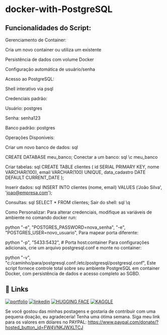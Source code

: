 # docker-with-PostgreSQL

## Funcionalidades do Script:

Gerenciamento de Container:

Cria um novo container ou utiliza um existente

Persistência de dados com volume Docker

Configuração automática de usuário/senha

Acesso ao PostgreSQL:

Shell interativo via psql

Credenciais padrão:

Usuário: postgres

Senha: senha123

Banco padrão: postgres

Operações Disponíveis:

Criar um novo banco de dados:
sql

CREATE DATABASE meu_banco;
Conectar a um banco:
sql
\c meu_banco

Criar tabelas:
sql
CREATE TABLE clientes (
    id SERIAL PRIMARY KEY,
    nome VARCHAR(100),
    email VARCHAR(100) UNIQUE,
    data_cadastro DATE DEFAULT CURRENT_DATE
);

Inserir dados:
sql
INSERT INTO clientes (nome, email) 
VALUES ('João Silva', 'joao@empresa.com');

Consultas:
sql
SELECT * FROM clientes;
Sair do shell:
sql
\q

Como Personalizar:
Para alterar credenciais, modifique as variáveis de ambiente no comando docker run:

python
"-e", "POSTGRES_PASSWORD=nova_senha",
"-e", "POSTGRES_USER=novo_usuario",
Para mapear porta diferente:

python
"-p", "5433:5432",  # Porta host:container
Para configurações adicionais, crie um arquivo postgresql.conf e monte no container:

python
"-v", "c:/caminho/para/postgresql.conf:/etc/postgresql/postgresql.conf",
Este script fornece controle total sobre seu ambiente PostgreSQL em container Docker, com persistência de dados e acesso completo ao SGBD.



## 🔗 Links
[![portfolio](https://img.shields.io/badge/my_portfolio-000?style=for-the-badge&logo=ko-fi&logoColor=white)](https://medium.com/@gilnei809/gilnei-azambuja-borges-analista-de-dados-e-administrador-de-banco-de-dados-8774175b0e46)
[![linkedin](https://img.shields.io/badge/linkedin-0A66C2?style=for-the-badge&logo=linkedin&logoColor=white)](https://www.linkedin.com/in/gilnei-azambuja-borges-1a83432b)
[![HUGGING FACE](https://img.shields.io/badge/HuggingFace-e5f21d?style=for-the-badge&logo=HuggingFace&logoColor=yellow)](https://huggingface.co/bluesky2019)
[![KAGGLE](https://img.shields.io/badge/Kaggle-1DA1F2?style=for-the-badge&logo=twitter&logoColor=white)](https://www.kaggle.com/gilneiborges)


Se você gostou das minhas postagens e gostaria de contribuir com uma pequena doação, eu agradeceria! Tenha uma ótima semana. Siga meu link para os valores em dólares no PAYPAL: https://www.paypal.com/donate/?hosted_button_id=FW4VNKJWXLTCJ
